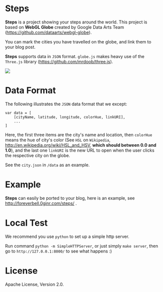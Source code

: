 # Steps

**Steps** is a project showing your steps around the world. This project is based on **WebGL Globe** created by Google Data Arts Team (https://github.com/dataarts/webgl-globe).

You can mark the cities you have travelled on the globe, and link them to your blog post.

**Steps** supports data in `JSON` format. `globe.js` makes heavy use of the `Three.js` library (https://github.com/mrdoob/three.js).

![](https://raw.githubusercontent.com/foreverbell/steps/master/img/steps.png)

# Data Format

The following illustrates the `JSON` data format that we except:

	var data = [
		[cityName, latitude, longitude, colorHue, linkURI],
		...
	]

Here, the first three items are the city's name and location, then `colorHue` means the hue of city's color (See `HSL` on `Wikipedia`, http://en.wikipedia.org/wiki/HSL_and_HSV, **which should between 0.0 and 1.0**), and the last one `linkURI` is the new URL to open when the user clicks the respective city on the globe.

See the `city.json` in `/data` as an example.

# Example

**Steps** can easily be ported to your blog, here is an example, see http://foreverbell.0ginr.com/steps/ .

# Local Test

We recommend you use `python` to set up a simple http server. 

Run command `python -m SimpleHTTPServer`, or just simply `make server`, then go to `http://127.0.0.1:8000/` to see what happens :)

# License

Apache License, Version 2.0.
